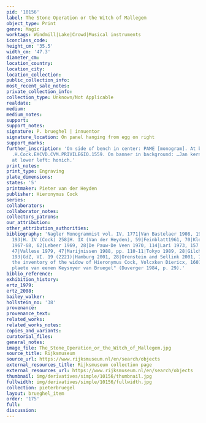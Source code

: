 ```yaml
---
pid: '10156'
label: The Stone Operation or the Witch of Mallegem
object_type: Print
genre: Magic
worktags: Windmill|Lake|Crowd|Musical instruments
iconclass_code:
height_cm: '35.5'
width_cm: '47.3'
diameter_cm:
location_country:
location_city:
location_collection:
public_collection_info:
most_recent_sale_notes:
private_collection_info:
collection_type: Unknown/Not Applicable
realdate:
medium:
medium_notes:
support:
support_notes:
signature: P. brueghel | innuentor
signature_location: On panel hanging from egg on right
support_marks:
further_inscription: 'On side of bench in center: PAME [monogram]. At bottom center:
  .H.Cock.EXCVD.CVM.PRIVILEGIO.1559. On banner in background: …Jan kernakel. On jar
  at lower left: honich.'
print_notes:
print_type: Engraving
plate_dimensions:
states: '5'
printmaker: Pieter van der Heyden
publisher: Hieronymus Cock
series:
collaborators:
collaborator_notes:
collectors_patrons:
our_attribution:
other_attribution_authorities:
bibliography: 'Nagler Monogrammist vol. IV, 1771|Van Bastelaer 1908, 193|H. III (Bruegel)
  193|H. IV (Cock) 258|H. IX (Van der Heyden), 59|Feinblatt1961, 70|Klein 1963, 37|Vienna
  1967-68, 62|Lebeer 1969, 28|De Pauw-De Veen 1970, 114|Lari 1973, 157|Riggs 1977,
  47|Vallese 1979, 47|Marijnissen 1988, pp. 110-11|Tokyo 1989, 28|Gilchrist 1992,
  193|GdZ, VI. 19 (2221)|Hamburg 2001, 28|Orenstein and Sellink 2001, 73 Plate in
  the inventory of the widow of Hieronymus Cock, Volcxken Diericx, 1601: }"Een coperen
  plaete van eenen Keysnyer van Bruegel" (Duverger 1984, p. 29).'
biblio_reference:
exhibition_history:
ertz_1979:
ertz_2008:
bailey_walker:
hollstein_no: '38'
provenance:
provenance_text:
related_works:
related_works_notes:
copies_and_variants:
curatorial_files:
general_notes:
image_file: The_Stone_Operation_or_the_Witch_of_Mallegem.jpg
source_title: Rijksmuseum
source_url: https://www.rijksmuseum.nl/en/search/objects
external_resources_title: Rijksmuseum collection page
external_resources_url: https://www.rijksmuseum.nl/en/search/objects
thumbnail: img/derivatives/simple/10156/thumbnail.jpg
fullwidth: img/derivatives/simple/10156/fullwidth.jpg
collection: pieterbruegel
layout: brueghel_item
order: '175'
full:
discussion:
---
```

